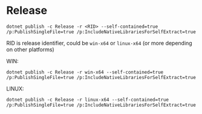 # Release

`dotnet publish -c Release -r <RID> --self-contained=true /p:PublishSingleFile=true /p:IncludeNativeLibrariesForSelfExtract=true`

RID is release identifier, could be `win-x64` or `linux-x64` (or more depending on other platforms)  


WIN:

`dotnet publish -c Release -r win-x64 --self-contained=true /p:PublishSingleFile=true /p:IncludeNativeLibrariesForSelfExtract=true`

LINUX:

`dotnet publish -c Release -r linux-x64 --self-contained=true /p:PublishSingleFile=true /p:IncludeNativeLibrariesForSelfExtract=true`